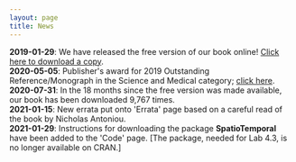 ```yaml
---
layout: page
title: News
---
```

**2019-01-29**: We have released the free version of our book online! [Click here to download a copy](https://spacetimewithr.org/download).  
**2020-05-05**: Publisher's award for 2019 Outstanding Reference/Monograph in the Science and Medical category; [click here](https://niasra.uow.edu.au/news/index.html#spbookaward).  
**2020-07-31**: In the 18 months since the free version was made available, our book has been downloaded 9,767 times.  
**2021-01-15**: New errata put onto 'Errata' page based on a careful read of the book by Nicholas Antoniou.  
**2021-01-29**: Instructions for downloading the package **SpatioTemporal** have been added to the 'Code' page. \[The package, needed for Lab 4.3, is no longer available on CRAN.\]
